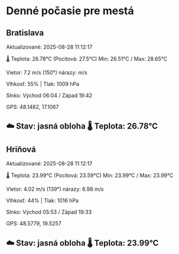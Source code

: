 ﻿# Denné počasie pre mestá

## Bratislava
Aktualizované: 2025-08-28 11:12:17

🌡️ Teplota: 26.78°C 
(Pocitová: 27.5°C)
Min: 26.51°C / Max: 28.65°C

Vietor: 7.2 m/s    (150°) 
nárazy:  m/s

Vlhkosť: 55% | Tlak: 1009 hPa

Slnko: Východ 06:04 / Západ 19:42

GPS: 48.1482, 17.1067

☁️ Stav: jasná obloha        🌡️ Teplota: 26.78°C
---

## Hriňová
Aktualizované: 2025-08-28 11:12:17

🌡️ Teplota: 23.99°C 
(Pocitová: 23.59°C)
Min: 23.99°C / Max: 23.99°C

Vietor: 4.02 m/s (139°)
nárazy: 6.98 m/s

Vlhkosť: 44% | Tlak: 1016 hPa

Slnko: Východ 05:53 / Západ 19:33

GPS: 48.5779, 19.5257

☁️ Stav: jasná obloha        🌡️ Teplota: 23.99°C
---
